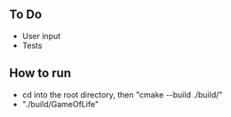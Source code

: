 ## To Do

- User input
- Tests

## How to run
- cd into the root directory, then "cmake --build ./build/"
- "./build/GameOfLife"